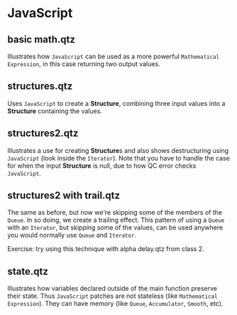 # JavaScript

## basic math.qtz

Illustrates how `JavaScript` can be used as a more powerful `Mathematical Expression`, in this case returning two output values.

## structures.qtz

Uses `JavaScript` to create a **Structure**, combining three input values into a **Structure** containing the values.

## structures2.qtz

Illustrates a use for creating **Structure**s and also shows destructuring using `JavaScript` (look inside the `Iterator`). Note that you have to handle the case for when the input **Structure** is null, due to how QC error checks `JavaScript`.

## structures2 with trail.qtz

The same as before, but now we're skipping some of the members of the `Queue`. In so doing, we create a trailing effect. This pattern of using a `Queue` with an `Iterator`, but skipping some of the values, can be used anywhere you would normally use `Queue` and `Iterator`.

Exercise: try using this technique with alpha delay.qtz from class 2.

## state.qtz

Illustrates how variables declared outside of the main function preserve their state. Thus `JavaScript` patches are not stateless (like `Mathematical Expression`). They can have memory (like `Queue`, `Accumulator`, `Smooth`, etc).